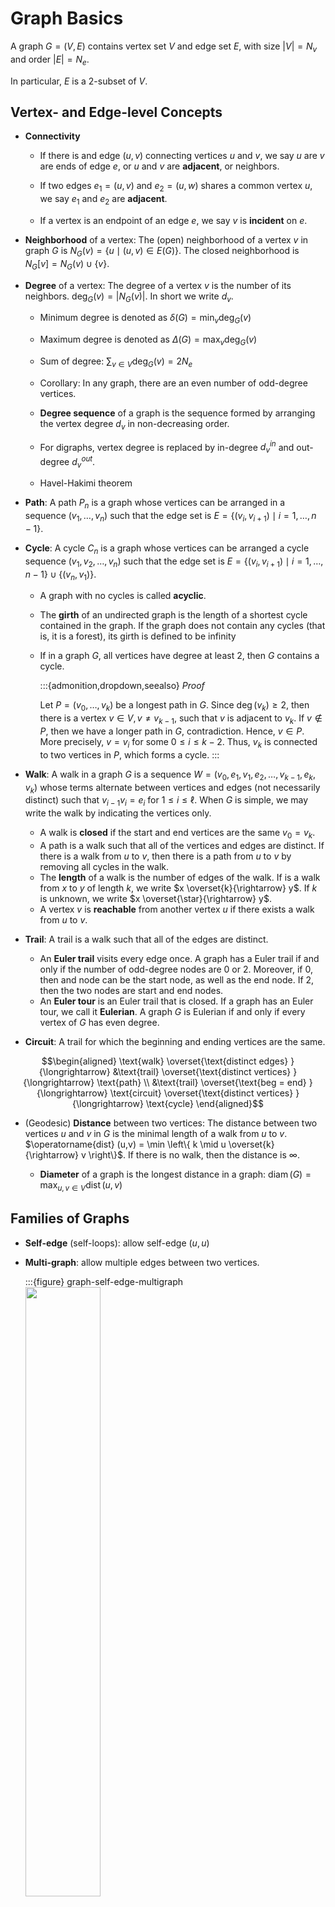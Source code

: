 # Graph Basics

A graph $G = (V, E)$ contains vertex set $V$ and edge set $E$, with size $\left\vert V \right\vert = N_v$ and order $\left\vert E \right\vert = N_e$.

In particular, $E$ is a 2-subset of $V$.

## Vertex- and Edge-level Concepts

- **Connectivity**

  - If there is and edge $(u, v)$ connecting vertices $u$ and $v$, we say $u$ are $v$ are ends of edge $e$, or $u$ and $v$ are **adjacent**, or neighbors.

  - If two edges $e_1 = (u, v)$ and $e_2 = (u, w)$ shares a common vertex $u$, we say $e_1$ and $e_2$ are **adjacent**.

  - If a vertex is an endpoint of an edge $e$, we say $v$ is **incident** on $e$.

- **Neighborhood** of a vertex: The (open) neighborhood of a vertex $v$ in graph $G$ is $N_G(v)= \left\{ u \mid (u, v) \in E(G) \right\}$. The closed neighborhood is $N_G [v] = N_G(v) \cup \left\{ v \right\}$.

- **Degree** of a vertex: The degree of a vertex $v$ is the number of its neighbors. $\operatorname{deg}_G (v) = \left\vert N_G(v) \right\vert$. In short we write $d_v$.
  - Minimum degree is denoted as $\delta(G)=\min _v \operatorname{deg}_G(v)$
  - Maximum degree is denoted as $\Delta(G)=\max _v \operatorname{deg}_G(v)$
  - Sum of degree: $\sum _{v \in V} \operatorname{deg}_G(v) = 2 N_e$
  - Corollary: In any graph, there are an even number of odd-degree vertices.
  - **Degree sequence** of a graph is the sequence formed by arranging the vertex degree $d_v$ in non-decreasing order.
  - For digraphs, vertex degree is replaced by in-degree $d_v^{in}$ and out-degree $d_v ^{out}$.

  - Havel-Hakimi theorem

- **Path**: A path $P_n$ is a graph whose vertices can be arranged in a sequence $(v_1, \ldots, v_n)$ such that the edge set is $E = \left\{ (v_i, v_{i+1}) \mid i=1, \ldots, n-1 \right\}$.

- **Cycle**: A cycle $C_n$ is a graph whose vertices can be arranged a cycle sequence $(v_1, v_2, \ldots, v_n)$ such that the edge set is $E = \left\{ (v_i, v_{i+1}) \mid i=1, \ldots, n-1 \right\} \cup \left\{ (v_n, v_1) \right\}$.
  - A graph with no cycles is called **acyclic**.
  - The **girth** of an undirected graph is the length of a shortest cycle contained in the graph. If the graph does not contain any cycles (that is, it is a forest), its girth is defined to be infinity
  - If in a graph $G$, all vertices have degree at least 2, then $G$ contains a cycle.

    :::{admonition,dropdown,seealso} *Proof*

    Let $P=(v_0, \ldots, v_{k})$ be a longest path in $G$. Since $\operatorname{deg} (v_k) \ge 2$, then there is a vertex $v \in V, v \ne v_{k-1}$, such that $v$ is adjacent to $v_k$. If $v \notin P$, then we have a longer path in $G$, contradiction. Hence, $v \in P$. More precisely, $v = v_i$ for some $0\le i \le k-2$. Thus, $v_k$ is connected to two vertices in $P$, which forms a cycle.
    :::

- **Walk**: A walk in a graph $G$ is a sequence $W=(v_0, e_1, v_1, e_2, \ldots, v_{k-1}, e_k, v_k)$ whose terms alternate between vertices and edges (not necessarily distinct) such that $v_{i-1} v_i = e_i$ for $1 \le i \le \ell$. When $G$ is simple, we may write the walk by indicating the vertices only.

  - A walk is **closed** if the start and end vertices are the same $v_0 = v_k$.
  - A path is a walk such that all of the vertices and edges are distinct. If there is a walk from $u$ to $v$, then there is a path from $u$ to $v$ by removing all cycles in the walk.
  - The **length** of a walk is the number of edges of the walk. If is a walk from $x$ to $y$ of length $k$, we write $x \overset{k}{\rightarrow} y$. If $k$ is unknown, we write $x \overset{\star}{\rightarrow} y$.
  - A vertex $v$ is **reachable** from another vertex $u$ if there exists a walk from $u$ to $v$.

- **Trail**: A trail is a walk such that all of the edges are distinct.
  - An **Euler trail** visits every edge once. A graph has a Euler trail if and only if the number of odd-degree nodes are 0 or 2. Moreover, if 0, then and node can be the start node, as well as the end node. If 2, then the two nodes are start and end nodes.
  - An **Euler tour** is an Euler trail that is closed. If a graph has an Euler tour, we call it **Eulerian**. A graph $G$ is Eulerian if and only if every vertex of $G$ has even degree.

- **Circuit**: A trail for which the beginning and ending vertices are the same.

$$\begin{aligned}
\text{walk}  \overset{\text{distinct edges} }{\longrightarrow} &\text{trail} \overset{\text{distinct vertices} }{\longrightarrow} \text{path} \\
&\text{trail} \overset{\text{beg = end} }{\longrightarrow} \text{circuit}
\overset{\text{distinct vertices} }{\longrightarrow} \text{cycle}
\end{aligned}$$

- (Geodesic) **Distance** between two vertices: The distance between two vertices $u$ and $v$ in $G$ is the minimal length of a walk from $u$ to $v$. $\operatorname{dist} (u,v) = \min \left\{ k \mid u \overset{k}{\rightarrow} v \right\}$. If there is no walk, then the distance is $\infty$.

  - **Diameter** of a graph is the longest distance in a graph: $\operatorname{diam} (G) = \max_{u,v \in V} \operatorname{dist} (u,v)$


## Families of Graphs

- **Self-edge** (self-loops): allow self-edge $(u,u)$

- **Multi-graph**: allow multiple edges between two vertices.

  :::{figure} graph-self-edge-multigraph
  <img src="../imgs/graph-self-edge-multigraph.png" width = "50%" alt=""/>

  Self-edges graph and multigraph
  :::

- **Simple graph**: no self-edges, and no multiple edges.

- **Directed graph**: directed edges called arcs.
  - Two arcs $(u, v)$ and $(v, u)$ are said to be mutual.
  - **Multi-digraphs**: multiple arcs share the same head and tail.

- **Connected graph**: There is a path between every pairs of vertices.

  - **Bridge** edge: an edge $e \in E(G)$ is a bridge of $G$ if $G \setminus e$ has more connected components than $G$. In particular, if $G$ is connected, then $G \setminus$ is disconnected.
    - An edge $e \in E(G)$ is a bridge if and only $e$ is not in any cycle of $G$.
  - **Articulation** node: if we erase the node, the graph becomes disconnected.

  - The maximal connected subgraphs of $G$ are its **connected components**. We use $c(G)$ to denote the number of connected components in $G$. If $c(G)=1$ then $G$ is connected. "Maximal" here means if we add any one of other vertex to the connected subgraph, it becomes disconnected.

  To identify connectivity, we can check the adjacency matrix. The adjacency matrix of a graph with several components can be written in a block-diagonal form, so that nonzero elements are confined to squares, with all other elements being zero.

- **Connected directed graph**:

  - **Strong connected**: has a path from each node to every other node and vice versa ($a \rightarrow b$ and $b \rightarrow a$).

  - **Weakly connected**: connected if we disregard the edge directions.

  - **Strongly connected components**: a component that is strongly connected.
    - **in-component**: nodes that can reach SCC
    - **out-component**: nodes that can be reached from SCC

- **Completed graph**: every pair of vertices are adjacent, denoted as $K_n$, where $n=\left\vert V \right\vert$.
  - **Clique**: A complete subgraph. It is a maximal clique if no other clique contains it.

- **Empty graph**: no edges, $E = \emptyset$.
  - An empty graph $\Leftrightarrow$ a $0$-regular graph.

- **Bipartite graph**: A graph whose vertex set can be partitioned into 2 sets $U$ and $V$ such that every edge $(u, v) \in E$ has $u \in U$ and $v \in V$. We usually write $G=(U,V,E)$.

  - Characterization: A graph $G$ is bipartite iff it contains no odd cycle.
  - Claims:
    - A path is bipartite.
    - A cycle is bipartite iff its has even length.

  - Property: $\sum_{v \in V} \operatorname{deg}(v) = \sum_{u \in U} \operatorname{deg} (u) = \left\vert E \right\vert$

  - **Complete bipartite graph**: $E$ has every possible edge between the two sets $U$ and $V$, denoted $K_{n, m}$ where $n=\left\vert U \right\vert, m=\left\vert V \right\vert$.

    - **Star**: One vertex connecting two all other vertices. $K_{1,m}$.

  - **Folded/projected bipartite graphs**

    In the projection of a bipartite graph $G=(X,Y,E)$ over $X$, $x_1, x_2 \in X$ is connected if they are both connected to $y \in Y$.

    For instance, in the authors-papers network, we can find co-authorship network from projection on authors.

    :::{figure} graph-folded
    <img src="../imgs/graph-folded.png" width = "40%" alt=""/>

    Folded/projected bipartite graphs
    :::

- **$r$-regular graph**: A graph $G$ is $r$-regular if $\operatorname{deg}_G (v)=r$ for all $v \in V(G)$.
  - A graph is $1$-regular $\Leftrightarrow$ it is a disjoint union of $K_2$.
  - A graph is $2$-regular $\Leftrightarrow$ it is a disjoint union of cycles of any lengths.
  - $3$-regular graph is called cubic. It must have even number of vertices.
  - A completed graph is $(N_v-1)$-regular.

- **Tree** and **Forest**

  - Definition:
    - A tree is a connected acyclic graph. Root, leaf, ancestor, descendant, parents, children ...
    - A forest is an acyclic graph.
  - Characterization: A graph $G$ is a tree if and only any two of the three conditions hold: connected, acyclic, and $N_e = N_v - 1$.
  - Types of trees: star, double star, caterpillar (removing leaves gives the spine)
  - Claims:
    - A vertex in a tree is a leaf if it has only one neighbor.
    - Every tree $T$ with $\left\vert V(T) \right\vert \ge$ 2 has at least 2 leaves (two ends of a maximal path).
    - A connected graph is a tree iff all of its edges are bridges.
    - Cayley's Formula: There are $n^{n-2}$ trees on a vertex set $V$ of $n$ elements. Related concept: Prufer Sequence.

- **Directed acyclic graph**: directed and has no cycles.
  - Note that its underlying undirected graph is not a tree: may contains cycles. Nevertheless, it is often possible to still design efficient computational algorithm on DAGs that take advantage of this near-tree-like structure.

- **Hamiltonian graph**
  - Hamilton path: a path that covers every vertex once
  - Hamilton cycle: a cycle that covers every vertex once. A Hamilton cycle can be converted to a Hamilton path by removing one edge.
  - A graph $G$ is Hamiltonian if it has a Hamilton cycle.
      - If $G$ is Hamiltonian, then any supergraph $G ^\prime \supseteq G$ where $G ^\prime$ is obtained by adding new edges between non-adjacent vertices of $G$, then $G ^\prime$ is also Hamilton.
      - A cycle is Hamiltonian.
      - A complete graph $K_n$ is Hamiltonian.
      - A complete bipartite graph $K_{m,n}$ is Hamiltonian if and only if $N_v = N_e \ge 2$
      - No nice characterization of Hamiltonian graphs.

- **Planar graph**: a graph that can be drawn in the plane, with vertices ad dots and edges as lines, such that no pair of edges intersect.

- **Heterogeneous graph** (node are different kinds of objects)

- **Multimodal graph** (topics, papers, authors, institutions)

  :::{figure} mlg-more-types
  <img src="../imgs/mlg-more-types.png" width = "60%" alt=""/>

  More types of graphs
  :::





## Graph-level Concepts

- **Subgraph**: A graph $F$ is a subgraph of a graph $G$ if $V(F)\subseteq V(G)$ and $E(F)\subseteq E(G)$, also denoted as $F \subseteq G$.

- **Spanning subgraph**: A spanning subgraph $F$ is a subgraph obtained only by edge deletions. In other words, $V(F) = V(G)$ and $E(F)\subset E(G)$.
  - **Spanning tree**: spanning subgraph of $G$ that is a tree. Every connected graph $G$ has a spanning tree. Corollary: every connected graph has $N_e \ge N_v-1$.

- **Induced subgraph**: A induced graph $F$ is a subgraph obtained only by vertices deletion. If the remaining vertices are $Y=V(G)\setminus$, we denote $F$ by $G[Y]$.

- **Edge-to-vertex dual graph (line graph)**: The edge-to-vertex dual graph (line graph) of a directed graph $G$ is the directed graph $L(G)$ whose vertex set corresponds to the arc set of $G$, and having an arc directed from an original edge $e_1$ to an edge $e_2$ if in $G$, the head of $e_1$ meets the tail of $e_2$. The line graph for undirected graph can be defined accordingly.

  :::{figure} graph-line-graph
  <img src="../imgs/graph-line-graph.png" width = "80%" alt=""/>

  Graphs and their line graphs [[Wolfram](https://mathworld.wolfram.com/LineGraph.html)]
  :::

- **Isomorphic**: Two simple graphs $G$ and $H$ are isomorphic, denoted $G \cong H$ if there is a bijection $\theta: V(G) \rightarrow V(H)$ which preserves adjacency and non-adjacency:

  $$
  (u,v) \in E(G) \Leftrightarrow (\theta(u), \theta(v)) \in E(H)
  $$

  To determine isomorphism of two graphs, we can start by comparing some properties, such as $N_v$, $N_e$, $r$-regular, number of non-adjacent vertices etc.


- A **decomposition** of a graph $G$ is a family $\mathcal{F}$ of edge-disjoint subgraphs of $G$ such that all edges in $G$ are in some subgraphs.

  $$\cup _{F \in \mathcal{F}} E(F) = E(G)$$

  If every subgraph of $\mathcal{F}$ is a cycle, then the decomposition is called a **cycle decomposition**. Similarly, if every subgraph of $\mathcal{F}$ is a path, then the decomposition is called a **path decomposition**. A trivial path decomposition exists there each subgraph is an edge. But some graphs have no cycle decomposition.

  A graph $G$ has a cycle decomposition if and only if every vertex in $G$ has even degree.

## Matrices for Graphs

### Adjacency Matrix

For an undirected graph $G$, its adjacency matrix $\boldsymbol{A}$ is an $N_v \times N_v$ symmetric binary matrix with entries

$$
a_{i j}=\left\{\begin{array}{ll}
1, & \text { if } (i, j) \in E \\
0, & \text { otherwise }
\end{array}\right.
$$

Properties
- $\boldsymbol{A} \boldsymbol{1} = \boldsymbol{d}$, i.e. row sum of row $i$ is the degree of vertex $i$.
- $[\boldsymbol{A} ^r]_{ij}=$ the number of walks of length $r$ between vertices $i$ and $j$
- $G$ is a regular graph if and only if the maximum degree $d_{max}$ of $G$ is an eigenvalue of $\boldsymbol{A}$.

For directed graphs, its adjacency matrix is defined in a similar way, but it may not be symmetric. Moreover, $\boldsymbol{A} _{i +} = d_i^{out}$, and $\boldsymbol{A} _{+j} = d_j^{out}$.

:::{figure} graph-adjacency-matrix
<img src="../imgs/graph-adjacency-matrix.png" width = "50%" alt=""/>

Adjacency matrix for undirected and directed graph.
:::

Adjacency matrix can also store weights.

:::{figure} graph-weights
<img src="../imgs/graph-weights.png" width = "50%" alt=""/>

Adjacency matrix with weights
:::

### Laplacian Matrix

Let $\boldsymbol{D} = \operatorname{diag}\left( \boldsymbol{A} \boldsymbol{1}  \right)$ be a diagonal matrix containing the degrees. The laplacian matrix of graph $G$ is a $N_v \times N_v$ matrix defined as

$$\begin{aligned}
\boldsymbol{L}
&= \boldsymbol{D} - \boldsymbol{A}  \\
[\boldsymbol{L} ]_{ij}&= \left\{\begin{array}{ll}
\operatorname{deg}\left(v_{i}\right) & \text { diagonal } i \\
-1 & \text { off-diagonal and } (i, j) \in E \\
0 & \text { otherwise }
\end{array}\right. \\
\end{aligned}$$

It is in analogy to the Laplacian from multivariable calculus (the sum of second partial derivatives of a function), in the sense that

$$
\boldsymbol{x} ^{\top} \boldsymbol{L} \boldsymbol{x} = \sum _{(i, j) \in E} (x_i - x_j)^2
$$

The closer this value is to zero, the more similar are the elements of $\boldsymbol{x}$ at adjacent vertices in $V$. Hence, the Laplacian is useful in providing some sense of the 'smoothness' of functions on a graph $G$, with respect to the connectivity of $G$.

Properties
- $\boldsymbol{L}$ is positive semi-definite, as seen from the above equation
- $\boldsymbol{L} \boldsymbol{1} = \boldsymbol{0}$, i.e. its smallest eigenvalue is 0, with an eigenvector of $\boldsymbol{1}$. The second smallest eigenvalue is non-trivial, and the arguably most important of all of the eigenvalues, which gives information about its connectivity. In short, the multiplicity of $0$ equals the number of connected components in $G$.
- The equation above can also be written as

  $$
  \boldsymbol{x} ^{\top} \boldsymbol{L} \boldsymbol{x} = \frac{1}{2} \sum _{i,j = 1}^n (x_i - x_j)^2
  $$

  where the range of summation changes from $E$ to $[n] \times [n]$, and there is an additional coefficient $\frac{1}{2}$.

:::{admonition,note,dropdown} More definitions of graph Laplacian

- If edge weights are given, another way to define the graph Laplacian by replacing $\boldsymbol{A}$ by $\boldsymbol{W}$ is defined as:

  $$
  \boldsymbol{L} _W = \boldsymbol{D} _W - \boldsymbol{W}
  $$

  where $\boldsymbol{D} _W = \boldsymbol{W} \boldsymbol{1}$. The corresponding equation becomes

  $$
  \boldsymbol{x} ^{\top} \boldsymbol{L} _W \boldsymbol{x}  = \frac{1}{2}  \sum _{i,j = 1}^n w_{ij} (x_i - x_j)^2
  $$

  To prove it (and the equations above), use

  $$
  \begin{aligned}
  \sum_{i, j} w_{i j}\left(x_{i}-x_{j}\right)^{2} &=\sum_{i, j} w_{i j} x_{i}^{2}+\sum_{i, j} w_{i j} x_{j}^{2}-2 \sum_{i, j} w_{i j} x_{i} x_{j} \\
  &=\sum_{i} d_{W, i} x_{i}^{2}+\sum_{j} d_{W, j} x_{j}^{2}-2 \sum_{i, j} w_{i j} x_{i} x_{j} \\
  &=2 \boldsymbol{x}^{\top} \boldsymbol{D}_W \boldsymbol{x} -2 \boldsymbol{x}^{\top} \boldsymbol{W} \boldsymbol{x} \\
  &=2 \boldsymbol{x}^{\top}(\boldsymbol{D}_W-\boldsymbol{W}) \boldsymbol{x} \\
  &=2 \boldsymbol{x}^{\top} \boldsymbol{L}_W \boldsymbol{x}  .
  \end{aligned}
  $$

- The symmetric normalized Laplacian is defined as

  $$\begin{aligned}
  \boldsymbol{L} ^{sym}
  &= \boldsymbol{D} ^{-1/2} \boldsymbol{L} \boldsymbol{D} ^{-1/2} \\
  &= \boldsymbol{I} - \boldsymbol{D} ^{-1/2} \boldsymbol{A} \boldsymbol{D} ^{-1/2} \\
  [\boldsymbol{L} ^{sym}]_{ij}&= \left\{\begin{array}{ll}
  1 & \text { diagonal and } \operatorname{deg}\left(v_{i}\right) \neq 0 \\
  -\frac{1}{\sqrt{\operatorname{deg}\left(v_{i}\right) \operatorname{deg}\left(v_{j}\right)}} & \text { off-diagonal and } (i, j) \in E\\
  0 & \text { otherwise. }
  \end{array}\right.\\
  \end{aligned}$$

- The random-walk normalized Laplacian matrix is defined as

  $$\begin{aligned}
  \boldsymbol{L} ^{rw}
  &= \boldsymbol{D} ^{-1} \boldsymbol{L} \\
  &= \boldsymbol{I} - \boldsymbol{D} ^{-1} \boldsymbol{A} \\
  [\boldsymbol{L} ^{rw}]_{ij}&= \left\{\begin{array}{ll}
  1 & \text { if } i=j \text { and } \operatorname{deg}\left(v_{i}\right) \neq 0 \\
  -\frac{1}{\operatorname{deg}\left(v_{i}\right)} & \text { if } i \neq j \text { and } v_{i} \text { is adjacent to } v_{j} \\
  0 & \text { otherwise. }
  \end{array}\right.\\
  \end{aligned}$$

- The weighted analogies for $\boldsymbol{L} ^{sym}$ and $\boldsymbol{L} ^{rw}$ are defined accordingly.

:::

### Incidence Matrix

The incidence matrix $\boldsymbol{B}$ of a graph $G$ is an $N_v \times N_e$ binary matrix with entries

$$
b_{i j}=\left\{\begin{array}{ll}
1, & \text { if vertex } i \text { is incident to edge } j \\
0, & \text { otherwise }
\end{array}\right.
$$

Properties

- If we extend $\boldsymbol{B}$ to a signed incidence matrix $\tilde{\boldsymbol{B}}$, by arbitrarily assigning direction to all edges, and let $\tilde{b}_{ij}=1$ and $\tilde{b}_{ji}=-1$ if $(i,j)$ is a directed edge, then we can show that

  $$
  \tilde{\boldsymbol{B} }\tilde{\boldsymbol{B} }^{\top} = \boldsymbol{L}
  $$

- $\texttt{RowSum}(v)= \operatorname{deg} (v)$ and $\texttt{ColSum} = 2$.

- If there exists self-loop $j$ of vertex $i$, then $M_{ij}=2$.

### Routing matrix

Suppose there $N_v \times N_v$ pairwise traffic flows between each pair of vertices. A routing matrix $\boldsymbol{R}$ is a $N_e \times N_v^2$ binary matrix,

$$
r_{i j}=\left\{\begin{array}{ll}
1, & \text { if edge $e$ is traversed in the flow from $i$ to $j$ } \\
0, & \text { otherwise }
\end{array}\right.
$$

## Data Structure to Represent a Graph

The most intuitional representation is by an $N_v \times N_v$ **adjacency matrix** defined previously. It contains binary entries, which is $1$ if there is an edge between vertices $i$ and $j$, and zero otherwise. The memory required is $O(N_v^2)$.

Most real-world networks are sparse, in the sense that $N_e \sim N_v$, or $\bar{d} \ll N_v-1$, so the adjacency matrix is sparse. It is preferable to use adjacency list. But the simplicity of the adjacency matrix representation may sometimes be felt to outweigh any memory disadvantages, especially for smaller graphs.

:::{figure} graph-adjacency-sparse
<img src="../imgs/graph-adjacency-sparse.png" width = "40%" alt=""/>

Sparse adjacency matrix
:::



Other data structures include

- **Edge List**

  $N_e$ objects in the two-column list, each object represents an edge, and stores the pair of vertices of that edge. Memory $O(m)$

- **Adjacency List**

  $N_v$ objects in the list, each object represents a vertex, and stores a list of neighbors of that vertex.

  - Easy to work with large and sparse graphs
  - Allows us to quickly retrieve all neighbors of a given vertex
  - Memory $O(n + m)$

  :::{figure} graph-edge-adjacency-list
  <img src="../imgs/graph-edge-adjacency-list.png" width = "50%" alt=""/>

  Edge list and adjacency list
  :::

- **Incidence matrix**

  - $O(nm)$




## Algorithms

- BFS
  - Core of Prim's, Dijkstra's
- DFS
  - sub-routine of topological sort, which can be used to determine whether a directed graph $G$ is acyclic, and algorithms for decomposing $G$ into its strongly connected components.
- finding a maximal clique is NP-hard

## Exercise

1. Prove or disapprove: For three vertices $u, v, w \in V(G)$, if there is an even-length path from $u$ to $v$ and an even-length path from $v$ to $w$, then there is an even-length path from $u$ to $w$.

    :::{admonition,dropdown,seealso} *Solution*

    False.

    $$\begin{aligned}
    &\ v \\
    &/ \ \backslash \\
    u-w&-\circ \\
    \end{aligned}$$

    :::

1. Every vertex in $G$ has even degree, if only if
   - $G$ has a cycle decomposition
   - $G$ has an Euler tour.

1. Theorems
    - If in a graph $G$, all vertices have degree at least 2, then $G$ contains a cycle.
    - A graph $G$ is bipartite $\Leftrightarrow$ it contains no odd cycle.
    - An edge $e \in E(G)$ is a bridge $\Leftrightarrow$ $e$ is not in any cycle of $G$ (proof by contrapositive).
    - A graph $G$ is a tree $\Leftrightarrow$ $G$ is acyclic and $N_e = N_v -1$.
    - A connected graph is a tree iff all of its edges are bridges.

1. A $k$-coloring of graph $G$ partitions the vertex set $V$ into $k$ independent sets $V_1, \ldots, V_k$.
